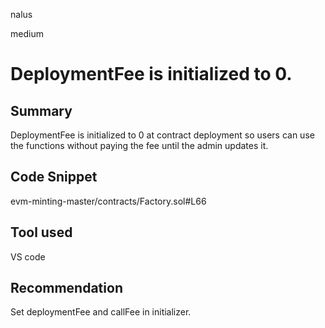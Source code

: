 nalus

medium

# DeploymentFee is initialized to 0.

## Summary
DeploymentFee is initialized to 0 at contract deployment so users can use the functions without paying the fee until the admin updates it.

## Code Snippet
evm-minting-master/contracts/Factory.sol#L66

## Tool used
VS code

## Recommendation
Set deploymentFee and callFee in initializer.
